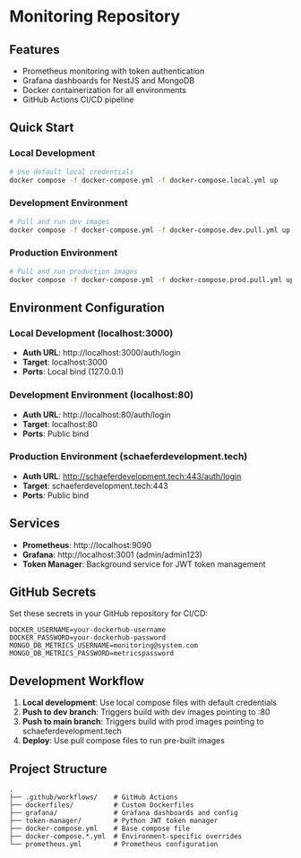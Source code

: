 # Monitoring Repository

## Features

- Prometheus monitoring with token authentication
- Grafana dashboards for NestJS and MongoDB
- Docker containerization for all environments
- GitHub Actions CI/CD pipeline

## Quick Start

### Local Development

```bash
# Use default local credentials
docker compose -f docker-compose.yml -f docker-compose.local.yml up
```

### Development Environment

```bash
# Pull and run dev images
docker compose -f docker-compose.yml -f docker-compose.dev.pull.yml up
```

### Production Environment

```bash
# Pull and run production images
docker compose -f docker-compose.yml -f docker-compose.prod.pull.yml up
```

## Environment Configuration

### Local Development (localhost:3000)
- **Auth URL**: http://localhost:3000/auth/login
- **Target**: localhost:3000
- **Ports**: Local bind (127.0.0.1)

### Development Environment (localhost:80)
- **Auth URL**: http://localhost:80/auth/login
- **Target**: localhost:80
- **Ports**: Public bind

### Production Environment (schaeferdevelopment.tech)
- **Auth URL**: http://schaeferdevelopment.tech:443/auth/login
- **Target**: schaeferdevelopment.tech:443
- **Ports**: Public bind

## Services

- **Prometheus**: http://localhost:9090
- **Grafana**: http://localhost:3001 (admin/admin123)
- **Token Manager**: Background service for JWT token management

## GitHub Secrets

Set these secrets in your GitHub repository for CI/CD:

```
DOCKER_USERNAME=your-dockerhub-username
DOCKER_PASSWORD=your-dockerhub-password
MONGO_DB_METRICS_USERNAME=monitoring@system.com
MONGO_DB_METRICS_PASSWORD=metricspassword
```

## Development Workflow

1. **Local development**: Use local compose files with default credentials
2. **Push to dev branch**: Triggers build with dev images pointing to :80
3. **Push to main branch**: Triggers build with prod images pointing to schaeferdevelopment.tech
4. **Deploy**: Use pull compose files to run pre-built images

## Project Structure

```
.
├── .github/workflows/    # GitHub Actions
├── dockerfiles/          # Custom Dockerfiles
├── grafana/              # Grafana dashboards and config
├── token-manager/        # Python JWT token manager
├── docker-compose.yml    # Base compose file
├── docker-compose.*.yml  # Environment-specific overrides
└── prometheus.yml        # Prometheus configuration
```
